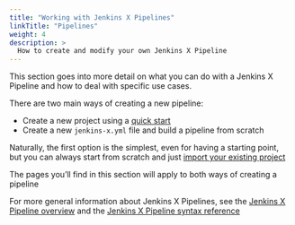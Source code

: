 ```yaml
---
title: "Working with Jenkins X Pipelines"
linkTitle: "Pipelines"
weight: 4
description: >
  How to create and modify your own Jenkins X Pipeline
---
```


This section goes into more detail on what you can do with a Jenkins X Pipeline and how to deal with specific use cases.

There are two main ways of creating a new pipeline:

* Create a new project using a [quick start](/docs/guides/using-jx/creating/)
* Create a new `jenkins-x.yml` file and build a pipeline from scratch

Naturally, the first option is the simplest, even for having a starting point, but you can always start from scratch and just [import your existing project](/docs/guides/using-jx/creating/import/)

The pages you’ll find in this section will apply to both ways of creating a pipeline

For more general information about Jenkins X Pipelines, see the [Jenkins X Pipeline overview](/about/concepts/jenkins-x-pipelines/) and the [Jenkins X Pipeline syntax reference](/docs/reference/pipeline-syntax-reference/)